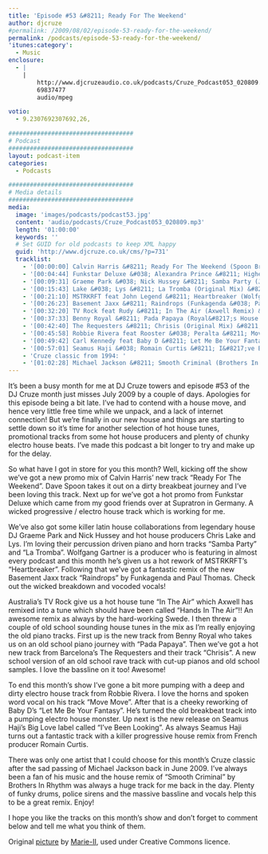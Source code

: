 ```yaml
---
title: 'Episode #53 &#8211; Ready For The Weekend'
author: djcruze
#permalink: /2009/08/02/episode-53-ready-for-the-weekend/
permalink: /podcasts/episode-53-ready-for-the-weekend/
'itunes:category':
  - Music
enclosure:
  - |
    |
        http://www.djcruzeaudio.co.uk/podcasts/Cruze_Podcast053_020809.mp3
        69837477
        audio/mpeg

votio:
  - 9.2307692307692,26,

###################################
# Podcast
###################################
layout: podcast-item
categories:
  - Podcasts

###################################
# Media details
###################################
media:
  image: 'images/podcasts/podcast53.jpg'
  content: 'audio/podcasts/Cruze_Podcast053_020809.mp3'
  length: '01:00:00'
  keywords: ''
  # Set GUID for old podcasts to keep XML happy
  guid: 'http://www.djcruze.co.uk/cms/?p=731'
  tracklist:
    - '[00:00:00] Calvin Harris &#8211; Ready For The Weekend (Spoon Broken Remix) &#8211; Fly Eye'
    - '[00:04:44] Funkstar Deluxe &#038; Alexandra Prince &#8211; Higher State (Continental Club Mix) &#8211; Supratron'
    - '[00:09:31] Graeme Park &#038; Nick Hussey &#8211; Samba Party (Jay Kay Mix) &#8211; Muzik-K Records'
    - '[00:15:43] Lake &#038; Lys &#8211; La Tromba (Original Mix) &#8211; Rising Music'
    - '[00:21:10] MSTRKRFT feat John Legend &#8211; Heartbreaker (Wolfgang Gartner Remix) &#8211; Dim Mak'
    - '[00:26:23] Basement Jaxx &#8211; Raindrops (Funkagenda &#038; Paul Thomas Redux) &#8211; XL Recordings'
    - '[00:32:20] TV Rock feat Rudy &#8211; In The Air (Axwell Remix) &#8211; Axtone'
    - '[00:37:33] Benny Royal &#8211; Pada Papaya (Royal&#8217;s House Mix) &#8211; Spinnin Records'
    - '[00:42:40] The Requesters &#8211; Chrisis (Original Mix) &#8211; Moda Music'
    - '[00:45:58] Robbie Rivera feat Rooster &#038; Peralta &#8211; Move Move (DJ Observer &#038; Daniel Heathcliff Mix) &#8211; Juicy Music'
    - '[00:49:42] Carl Kennedy feat Baby D &#8211; Let Me Be Your Fantasy (Original Mix) &#8211; Wasted Youth'
    - '[00:57:01] Seamus Haji &#038; Romain Curtis &#8211; I&#8217;ve Been Looking (Romain Curtis Club Mix) &#8211; Big Love'
    - 'Cruze classic from 1994: '
    - '[01:02:28] Michael Jackson &#8211; Smooth Criminal (Brothers In Rhythm House Mix) &#8211; Remiks'
---
```


It&#8217;s been a busy month for me at DJ Cruze towers and episode #53 of the DJ Cruze month just misses July 2009 by a couple of days. Apologies for this episode being a bit late. I&#8217;ve had to contend with a house move, and hence very little free time while we unpack, and a lack of internet connection! But we&#8217;re finally in our new house and things are starting to settle down so it&#8217;s time for another selection of hot house tunes, promotional tracks from some hot house producers and plenty of chunky electro house beats. I&#8217;ve made this podcast a bit longer to try and make up for the delay.

So what have I got in store for you this month? Well, kicking off the show we&#8217;ve got a new promo mix of Calvin Harris&#8217; new track &#8220;Ready For The Weekend&#8221;. Dave Spoon takes it out on a dirty breakbeat journey and I&#8217;ve been loving this track. Next up for we&#8217;ve got a hot promo from Funkstar Deluxe which came from my good friends over at Supratron in Germany. A wicked progressive / electro house track which is working for me.

We&#8217;ve also got some killer latin house collaborations from legendary house DJ Graeme Park and Nick Hussey and hot house producers Chris Lake and Lys. I&#8217;m loving their percussion driven piano and horn tracks &#8220;Samba Party&#8221; and &#8220;La Tromba&#8221;. Wolfgang Gartner is a producer who is featuring in almost every podcast and this month he&#8217;s given us a hot rework of MSTRKRFT&#8217;s &#8220;Heartbreaker&#8221;. Following that we&#8217;ve got a fantastic remix of the new Basement Jaxx track &#8220;Raindrops&#8221; by Funkagenda and Paul Thomas. Check out the wicked breakdown and vocoded vocals!

Australia&#8217;s TV Rock give us a hot house tune &#8220;In The Air&#8221; which Axwell has remixed into a tune which should have been called &#8220;Hands In The Air&#8221;!! An awesome remix as always by the hard-working Swede. I then threw a couple of old school sounding house tunes in the mix as I&#8217;m really enjoying the old piano tracks. First up is the new track from Benny Royal who takes us on an old school piano journey with &#8220;Pada Papaya&#8221;. Then we&#8217;ve got a hot new track from Barcelona&#8217;s The Requesters and their track &#8220;Chrisis&#8221;. A new school version of an old school rave track with cut-up pianos and old school samples. I love the bassline on it too! Awesome!

To end this month&#8217;s show I&#8217;ve gone a bit more pumping with a deep and dirty electro house track from Robbie Rivera. I love the horns and spoken word vocal on his track &#8220;Move Move&#8221;. After that is a cheeky reworking of Baby D&#8217;s &#8220;Let Me Be Your Fantasy&#8221;. He&#8217;s turned the old breakbeat track into a pumping electro house monster. Up next is the new release on Seamus Haji&#8217;s Big Love label called &#8220;I&#8217;ve Been Looking&#8221;. As always Seamus Haji turns out a fantastic track with a killer progressive house remix from French producer Romain Curtis.

There was only one artist that I could choose for this month&#8217;s Cruze classic after the sad passing of Michael Jackson back in June 2009. I&#8217;ve always been a fan of his music and the house remix of &#8220;Smooth Criminal&#8221; by Brothers In Rhythm was always a huge track for me back in the day. Plenty of funky drums, police sirens and the massive bassline and vocals help this to be a great remix. Enjoy!

I hope you like the tracks on this month&#8217;s show and don&#8217;t forget to comment below and tell me what you think of them.

Original [picture][4] by [Marie-II][5], used under Creative Commons licence.

[1]: http://www.djcruze.co.uk/cms/wp-content/uploads/2009/07/podcast53.jpg
[2]: http://www.djcruze.co.uk/cms/wp-content/DownloadButton.gif
[3]: http://www.djcruzeaudio.co.uk/podcasts/Cruze_Podcast053_020809.mp3
[4]: http://www.flickr.com/photos/grrrl/262288685/
[5]: http://www.flickr.com/photos/grrrl/
